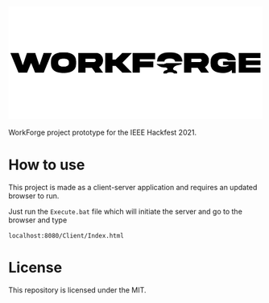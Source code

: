<img  src="https://github.com/DhirajWishal/WorkForge-Prototype/blob/main/Logo%20-4%20workforge.png"  />

WorkForge project prototype for the IEEE Hackfest 2021.

# How to use

This project is made as a client-server application and requires an updated browser to run.

Just run the `Execute.bat` file which will initiate the server and go to the browser and type 
```
localhost:8080/Client/Index.html
```

# License

This repository is licensed under the MIT.